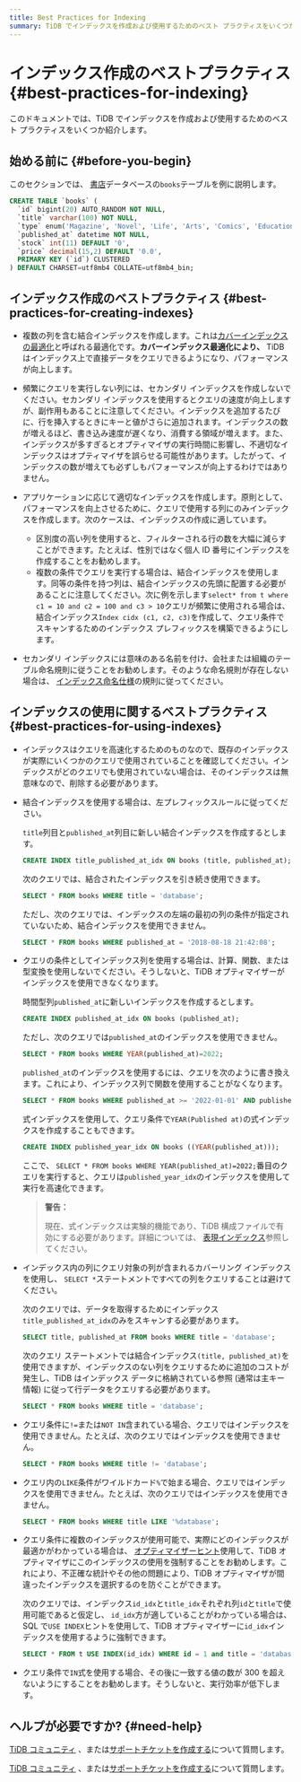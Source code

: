 ```yaml
---
title: Best Practices for Indexing
summary: TiDB でインデックスを作成および使用するためのベスト プラクティスをいくつか学習します。
---
```


<!-- markdownlint-disable MD029 -->

# インデックス作成のベストプラクティス {#best-practices-for-indexing}

このドキュメントでは、TiDB でインデックスを作成および使用するためのベスト プラクティスをいくつか紹介します。

## 始める前に {#before-you-begin}

このセクションでは、 [書店](/develop/dev-guide-bookshop-schema-design.md)データベースの`books`テーブルを例に説明します。

```sql
CREATE TABLE `books` (
  `id` bigint(20) AUTO_RANDOM NOT NULL,
  `title` varchar(100) NOT NULL,
  `type` enum('Magazine', 'Novel', 'Life', 'Arts', 'Comics', 'Education & Reference', 'Humanities & Social Sciences', 'Science & Technology', 'Kids', 'Sports') NOT NULL,
  `published_at` datetime NOT NULL,
  `stock` int(11) DEFAULT '0',
  `price` decimal(15,2) DEFAULT '0.0',
  PRIMARY KEY (`id`) CLUSTERED
) DEFAULT CHARSET=utf8mb4 COLLATE=utf8mb4_bin;
```

## インデックス作成のベストプラクティス {#best-practices-for-creating-indexes}

-   複数の列を含む結合インデックスを作成します。これは[カバーインデックスの最適化](/explain-indexes.md#indexreader)と呼ばれる最適化です。**カバーインデックス最適化により、** TiDB はインデックス上で直接データをクエリできるようになり、パフォーマンスが向上します。

-   頻繁にクエリを実行しない列には、セカンダリ インデックスを作成しないでください。セカンダリ インデックスを使用するとクエリの速度が向上しますが、副作用もあることに注意してください。インデックスを追加するたびに、行を挿入するときにキーと値がさらに追加されます。インデックスの数が増えるほど、書き込み速度が遅くなり、消費する領域が増えます。また、インデックスが多すぎるとオプティマイザの実行時間に影響し、不適切なインデックスはオプティマイザを誤らせる可能性があります。したがって、インデックスの数が増えても必ずしもパフォーマンスが向上するわけではありません。

-   アプリケーションに応じて適切なインデックスを作成します。原則として、パフォーマンスを向上させるために、クエリで使用する列にのみインデックスを作成します。次のケースは、インデックスの作成に適しています。

    -   区別度の高い列を使用すると、フィルターされる行の数を大幅に減らすことができます。たとえば、性別ではなく個人 ID 番号にインデックスを作成することをお勧めします。
    -   複数の条件でクエリを実行する場合は、結合インデックスを使用します。同等の条件を持つ列は、結合インデックスの先頭に配置する必要があることに注意してください。次に例を示します`select* from t where c1 = 10 and c2 = 100 and c3 > 10`クエリが頻繁に使用される場合は、結合インデックス`Index cidx (c1, c2, c3)`を作成して、クエリ条件でスキャンするためのインデックス プレフィックスを構築できるようにします。

-   セカンダリ インデックスには意味のある名前を付け、会社または組織のテーブル命名規則に従うことをお勧めします。そのような命名規則が存在しない場合は、 [インデックス命名仕様](/develop/dev-guide-object-naming-guidelines.md)の規則に従ってください。

## インデックスの使用に関するベストプラクティス {#best-practices-for-using-indexes}

-   インデックスはクエリを高速化するためのものなので、既存のインデックスが実際にいくつかのクエリで使用されていることを確認してください。インデックスがどのクエリでも使用されていない場合は、そのインデックスは無意味なので、削除する必要があります。

-   結合インデックスを使用する場合は、左プレフィックスルールに従ってください。

    `title`列目と`published_at`列目に新しい結合インデックスを作成するとします。

    ```sql
    CREATE INDEX title_published_at_idx ON books (title, published_at);
    ```

    次のクエリでは、結合されたインデックスを引き続き使用できます。

    ```sql
    SELECT * FROM books WHERE title = 'database';
    ```

    ただし、次のクエリでは、インデックスの左端の最初の列の条件が指定されていないため、結合インデックスを使用できません。

    ```sql
    SELECT * FROM books WHERE published_at = '2018-08-18 21:42:08';
    ```

-   クエリの条件としてインデックス列を使用する場合は、計算、関数、または型変換を使用しないでください。そうしないと、TiDB オプティマイザーがインデックスを使用できなくなります。

    時間型列`published_at`に新しいインデックスを作成するとします。

    ```sql
    CREATE INDEX published_at_idx ON books (published_at);
    ```

    ただし、次のクエリでは`published_at`のインデックスを使用できません。

    ```sql
    SELECT * FROM books WHERE YEAR(published_at)=2022;
    ```

    `published_at`のインデックスを使用するには、クエリを次のように書き換えます。これにより、インデックス列で関数を使用することがなくなります。

    ```sql
    SELECT * FROM books WHERE published_at >= '2022-01-01' AND published_at < '2023-01-01';
    ```

    式インデックスを使用して、クエリ条件で`YEAR(Published at)`の式インデックスを作成することもできます。

    ```sql
    CREATE INDEX published_year_idx ON books ((YEAR(published_at)));
    ```

    ここで、 `SELECT * FROM books WHERE YEAR(published_at)=2022;`番目のクエリを実行すると、クエリは`published_year_idx`のインデックスを使用して実行を高速化できます。

    > **警告：**
    >
    > 現在、式インデックスは実験的機能であり、TiDB 構成ファイルで有効にする必要があります。詳細については、 [表現インデックス](/sql-statements/sql-statement-create-index.md#expression-index)参照してください。

-   インデックス内の列にクエリ対象の列が含まれるカバーリング インデックスを使用し、 `SELECT *`ステートメントですべての列をクエリすることは避けてください。

    次のクエリでは、データを取得するためにインデックス`title_published_at_idx`のみをスキャンする必要があります。

    ```sql
    SELECT title, published_at FROM books WHERE title = 'database';
    ```

    次のクエリ ステートメントでは結合インデックス`(title, published_at)`を使用できますが、インデックスのない列をクエリするために追加のコストが発生し、TiDB はインデックス データに格納されている参照 (通常は主キー情報) に従って行データをクエリする必要があります。

    ```sql
    SELECT * FROM books WHERE title = 'database';
    ```

-   クエリ条件に`!=`または`NOT IN`含まれている場合、クエリではインデックスを使用できません。たとえば、次のクエリではインデックスを使用できません。

    ```sql
    SELECT * FROM books WHERE title != 'database';
    ```

-   クエリ内の`LIKE`条件がワイルドカード`%`で始まる場合、クエリではインデックスを使用できません。たとえば、次のクエリではインデックスを使用できません。

    ```sql
    SELECT * FROM books WHERE title LIKE '%database';
    ```

-   クエリ条件に複数のインデックスが使用可能で、実際にどのインデックスが最適かがわかっている場合は、 [オプティマイザーヒント](/optimizer-hints.md)使用して、TiDB オプティマイザにこのインデックスの使用を強制することをお勧めします。これにより、不正確な統計やその他の問題により、TiDB オプティマイザが間違ったインデックスを選択するのを防ぐことができます。

    次のクエリでは、インデックス`id_idx`と`title_idx`それぞれ列`id`と`title`で使用可能であると仮定し、 `id_idx`方が適していることがわかっている場合は、SQL で`USE INDEX`ヒントを使用して、TiDB オプティマイザーに`id_idx`インデックスを使用するように強制できます。

    ```sql
    SELECT * FROM t USE INDEX(id_idx) WHERE id = 1 and title = 'database';
    ```

-   クエリ条件で`IN`式を使用する場合、その後に一致する値の数が 300 を超えないようにすることをお勧めします。そうしないと、実行効率が低下します。

## ヘルプが必要ですか? {#need-help}

<CustomContent platform="tidb">

[TiDB コミュニティ](https://ask.pingcap.com/) 、または[サポートチケットを作成する](/support.md)について質問します。

</CustomContent>

<CustomContent platform="tidb-cloud">

[TiDB コミュニティ](https://ask.pingcap.com/) 、または[サポートチケットを作成する](https://support.pingcap.com/)について質問します。

</CustomContent>
